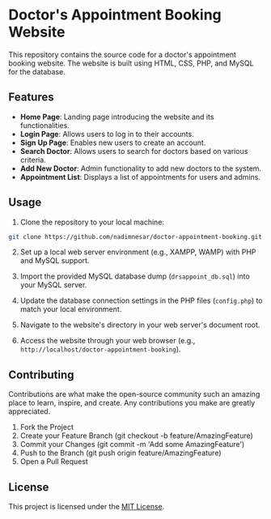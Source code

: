 # Doctor's Appointment Booking Website

This repository contains the source code for a doctor's appointment booking website. The website is built using HTML, CSS, PHP, and MySQL for the database.

## Features

- **Home Page**: Landing page introducing the website and its functionalities.
- **Login Page**: Allows users to log in to their accounts.
- **Sign Up Page**: Enables new users to create an account.
- **Search Doctor**: Allows users to search for doctors based on various criteria.
- **Add New Doctor**: Admin functionality to add new doctors to the system.
- **Appointment List**: Displays a list of appointments for users and admins.

## Usage

1. Clone the repository to your local machine:

```bash
git clone https://github.com/nadimnesar/doctor-appointment-booking.git
```

2. Set up a local web server environment (e.g., XAMPP, WAMP) with PHP and MySQL support.

3. Import the provided MySQL database dump (`drsappoint_db.sql`) into your MySQL server.

4. Update the database connection settings in the PHP files (`config.php`) to match your local environment.

5. Navigate to the website's directory in your web server's document root.

6. Access the website through your web browser (e.g., `http://localhost/doctor-appointment-booking`).

## Contributing

Contributions are what make the open-source community such an amazing place to learn, inspire, and create. Any contributions you make are greatly appreciated.

1. Fork the Project
2. Create your Feature Branch (git checkout -b feature/AmazingFeature)
3. Commit your Changes (git commit -m 'Add some AmazingFeature')
4. Push to the Branch (git push origin feature/AmazingFeature)
5. Open a Pull Request

## License

This project is licensed under the [MIT License](LICENSE).
